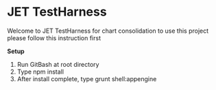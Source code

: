 # JET TestHarness
 Welcome to JET TestHarness for chart consolidation
 to use this project please follow this instruction first
 
 **Setup**
 1. Run GitBash at root directory
 2. Type npm install
 3. After install complete, type grunt shell:appengine
